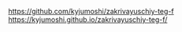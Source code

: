 https://github.com/kyjumoshi/zakrivayuschiy-teg-f
https://kyjumoshi.github.io/zakrivayuschiy-teg-f/

